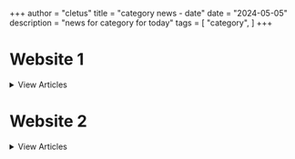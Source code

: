 +++
author = "cletus"
title = "category news - date"
date = "2024-05-05"
description = "news for category for today"
tags = [
    "category",
]
+++

# Website 1

<details>
<summary>View Articles</summary>
<br>

[headline 1](link1)

[headline 2](link2)
</details>

# Website 2

<details>
<summary>View Articles</summary>
<br>

[headline 1](link1)

[headline 2](link2)
</details>
